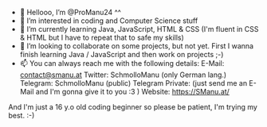 - 👋 Hellooo, I’m @ProManu24 ^^
- 👀 I’m interested in coding and Computer Science stuff
- 🌱 I’m currently learning Java, JavaScript, HTML & CSS (I'm fluent in CSS & HTML but I have to repeat that to safe my skills)
- 💞️ I’m looking to collaborate on some projects, but not yet. First I wanna finish learning Java / JavaScript and then work on projects ;-)
- 📫 You can always reach me with the following details:
E-Mail: contact@smanu.at
Twitter: SchmolloManu (only German lang.)
Telegram: SchmolloManu (public)
Telegram Private: (just send me an E-Mail and I'm gonna give it to you :3 )
Website: https://SManu.at/

And I'm just a 16 y.o old coding beginner so please be patient, I'm trying my best. :-)
